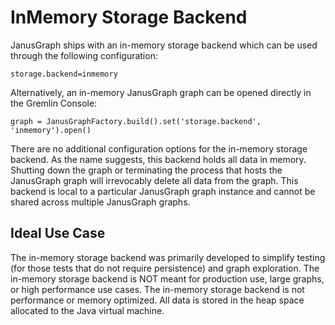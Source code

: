 InMemory Storage Backend
========================

JanusGraph ships with an in-memory storage backend which can be used
through the following configuration:

    storage.backend=inmemory

Alternatively, an in-memory JanusGraph graph can be opened directly in
the Gremlin Console:

    graph = JanusGraphFactory.build().set('storage.backend', 'inmemory').open()

There are no additional configuration options for the in-memory storage
backend. As the name suggests, this backend holds all data in memory.
Shutting down the graph or terminating the process that hosts the
JanusGraph graph will irrevocably delete all data from the graph. This
backend is local to a particular JanusGraph graph instance and cannot be
shared across multiple JanusGraph graphs.

Ideal Use Case
--------------

The in-memory storage backend was primarily developed to simplify
testing (for those tests that do not require persistence) and graph
exploration. The in-memory storage backend is NOT meant for production
use, large graphs, or high performance use cases. The in-memory storage
backend is not performance or memory optimized. All data is stored in
the heap space allocated to the Java virtual machine.
